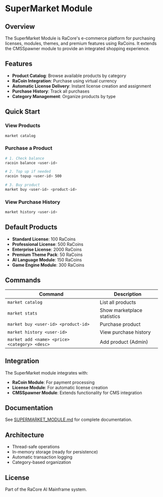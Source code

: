 # SuperMarket Module

## Overview

The SuperMarket Module is RaCore's e-commerce platform for purchasing licenses, modules, themes, and premium features using RaCoins. It extends the CMSSpawner module to provide an integrated shopping experience.

## Features

- **Product Catalog**: Browse available products by category
- **RaCoin Integration**: Purchase using virtual currency
- **Automatic License Delivery**: Instant license creation and assignment
- **Purchase History**: Track all purchases
- **Category Management**: Organize products by type

## Quick Start

### View Products

```bash
market catalog
```

### Purchase a Product

```bash
# 1. Check balance
racoin balance <user-id>

# 2. Top up if needed
racoin topup <user-id> 500

# 3. Buy product
market buy <user-id> <product-id>
```

### View Purchase History

```bash
market history <user-id>
```

## Default Products

- **Standard License**: 100 RaCoins
- **Professional License**: 500 RaCoins  
- **Enterprise License**: 2000 RaCoins
- **Premium Theme Pack**: 50 RaCoins
- **AI Language Module**: 150 RaCoins
- **Game Engine Module**: 300 RaCoins

## Commands

| Command | Description |
|---------|-------------|
| `market catalog` | List all products |
| `market stats` | Show marketplace statistics |
| `market buy <user-id> <product-id>` | Purchase product |
| `market history <user-id>` | View purchase history |
| `market add <name> <price> <category> <desc>` | Add product (Admin) |

## Integration

The SuperMarket module integrates with:
- **RaCoin Module**: For payment processing
- **License Module**: For automatic license creation
- **CMSSpawner Module**: Extends functionality for CMS integration

## Documentation

See [SUPERMARKET_MODULE.md](../../../SUPERMARKET_MODULE.md) for complete documentation.

## Architecture

- Thread-safe operations
- In-memory storage (ready for persistence)
- Automatic transaction logging
- Category-based organization

## License

Part of the RaCore AI Mainframe system.
